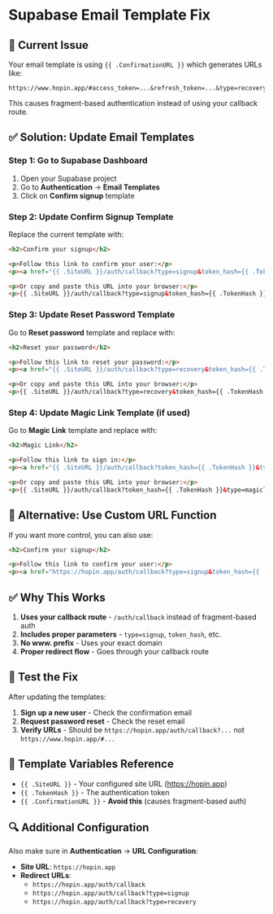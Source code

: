 # Supabase Email Template Fix

## 🔧 **Current Issue**
Your email template is using `{{ .ConfirmationURL }}` which generates URLs like:
```
https://www.hopin.app/#access_token=...&refresh_token=...&type=recovery
```

This causes fragment-based authentication instead of using your callback route.

## ✅ **Solution: Update Email Templates**

### **Step 1: Go to Supabase Dashboard**
1. Open your Supabase project
2. Go to **Authentication** → **Email Templates**
3. Click on **Confirm signup** template

### **Step 2: Update Confirm Signup Template**
Replace the current template with:

```html
<h2>Confirm your signup</h2>

<p>Follow this link to confirm your user:</p>
<p><a href="{{ .SiteURL }}/auth/callback?type=signup&token_hash={{ .TokenHash }}&type=email&next=/dashboard">Confirm your email</a></p>

<p>Or copy and paste this URL into your browser:</p>
<p>{{ .SiteURL }}/auth/callback?type=signup&token_hash={{ .TokenHash }}&type=email&next=/dashboard</p>
```

### **Step 3: Update Reset Password Template**
Go to **Reset password** template and replace with:

```html
<h2>Reset your password</h2>

<p>Follow this link to reset your password:</p>
<p><a href="{{ .SiteURL }}/auth/callback?type=recovery&token_hash={{ .TokenHash }}&type=recovery&next=/auth/reset-password">Reset your password</a></p>

<p>Or copy and paste this URL into your browser:</p>
<p>{{ .SiteURL }}/auth/callback?type=recovery&token_hash={{ .TokenHash }}&type=recovery&next=/auth/reset-password</p>
```

### **Step 4: Update Magic Link Template (if used)**
Go to **Magic Link** template and replace with:

```html
<h2>Magic Link</h2>

<p>Follow this link to sign in:</p>
<p><a href="{{ .SiteURL }}/auth/callback?token_hash={{ .TokenHash }}&type=magiclink&next=/dashboard">Sign in</a></p>

<p>Or copy and paste this URL into your browser:</p>
<p>{{ .SiteURL }}/auth/callback?token_hash={{ .TokenHash }}&type=magiclink&next=/dashboard</p>
```

## 🔧 **Alternative: Use Custom URL Function**

If you want more control, you can also use:

```html
<h2>Confirm your signup</h2>

<p>Follow this link to confirm your user:</p>
<p><a href="https://hopin.app/auth/callback?type=signup&token_hash={{ .TokenHash }}&type=email&next=/dashboard">Confirm your email</a></p>
```

## ✅ **Why This Works**

1. **Uses your callback route** - `/auth/callback` instead of fragment-based auth
2. **Includes proper parameters** - `type=signup`, `token_hash`, etc.
3. **No www. prefix** - Uses your exact domain
4. **Proper redirect flow** - Goes through your callback route

## 🧪 **Test the Fix**

After updating the templates:

1. **Sign up a new user** - Check the confirmation email
2. **Request password reset** - Check the reset email
3. **Verify URLs** - Should be `https://hopin.app/auth/callback?...` not `https://www.hopin.app/#...`

## 📝 **Template Variables Reference**

- `{{ .SiteURL }}` - Your configured site URL (https://hopin.app)
- `{{ .TokenHash }}` - The authentication token
- `{{ .ConfirmationURL }}` - **Avoid this** (causes fragment-based auth)

## 🔍 **Additional Configuration**

Also make sure in **Authentication** → **URL Configuration**:

- **Site URL**: `https://hopin.app`
- **Redirect URLs**: 
  - `https://hopin.app/auth/callback`
  - `https://hopin.app/auth/callback?type=signup`
  - `https://hopin.app/auth/callback?type=recovery` 